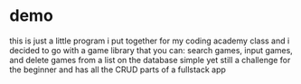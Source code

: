 # demo
this is just a little program i put together for my coding academy class and i decided to go with a game library
that you can: search games, input games, and delete games from a list on the database simple yet still a challenge for the beginner
and has all the CRUD parts of a fullstack app